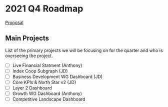 # 2021 Q4 Roadmap

[Proposal](https://gov.indexcoop.com/t/proposal-analytics-working-group-awg-q4-2021/2895)

## Main Projects

List of the primary projects we will be focusing on for the quarter and who is overseeing the project.

* [ ] Live Financial Statment  (Anthony)
* [ ] Index Coop Subgraph (JD)
* [ ] Business Development WG Dashboard (JD)
* [ ] Core KPIs & North Star v2 (JD)
* [ ] Layer 2 Dashboard
* [ ] Growth WG Dashboard (Anthony)
* [ ] Competitive Landscape Dashboard
